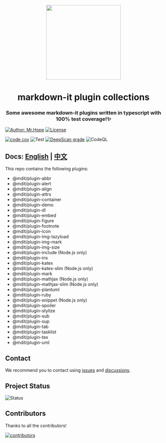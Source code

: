 <!-- markdownlint-disable -->
<p align="center">
  <img width="240" src="https://mdit-plugins.github.io/logo.svg" style="text-align: center;">
</p>
<h1 align="center">markdown-it plugin collections</h1>
<h3 align="center">Some awesome markdown-it plugins written in typescript with 100% test coverage!✨</h3>

[![Author: Mr.Hope](https://img.shields.io/badge/Author-Mr.Hope-blue.svg?style=for-the-badge)](https://mister-hope.com)
[![License](https://img.shields.io/npm/l/@mdit/plugin-align.svg?style=for-the-badge)](https://github.com/mdit-plugins/mdit-plugins/blob/main/LICENSE)

<!-- markdownlint-restore -->

[![code cov](https://codecov.io/gh/mdit-plugins/mdit-plugins/branch/main/graph/badge.svg?token=TNYMbGlxQ9)](https://codecov.io/gh/mdit-plugins/mdit-plugins)
![Test](https://github.com/mdit-plugins/mdit-plugins/actions/workflows/test.yml/badge.svg)
[![DeepScan grade](https://deepscan.io/api/teams/15982/projects/29808/branches/954935/badge/grade.svg)](https://deepscan.io/dashboard#view=project&tid=15982&pid=29808&bid=954935)
![CodeQL](https://github.com/mdit-plugins/mdit-plugins/actions/workflows/codeql.yml/badge.svg)

## Docs: [English](https://mdit-plugins.github.io/) | [中文](https://mdit-plugins.github.io/zh/)

This repo contains the following plugins:

- @mdit/plugin-abbr
- @mdit/plugin-alert
- @mdit/plugin-align
- @mdit/plugin-attrs
- @mdit/plugin-container
- @mdit/plugin-demo
- @mdit/plugin-dl
- @mdit/plugin-embed
- @mdit/plugin-figure
- @mdit/plugin-footnote
- @mdit/plugin-icon
- @mdit/plugin-img-lazyload
- @mdit/plugin-img-mark
- @mdit/plugin-img-size
- @mdit/plugin-include (Node.js only)
- @mdit/plugin-ins
- @mdit/plugin-katex
- @mdit/plugin-katex-slim (Node.js only)
- @mdit/plugin-mark
- @mdit/plugin-mathjax (Node.js only)
- @mdit/plugin-mathjax-slim (Node.js only)
- @mdit/plugin-plantuml
- @mdit/plugin-ruby
- @mdit/plugin-snippet (Node.js only)
- @mdit/plugin-spoiler
- @mdit/plugin-stylize
- @mdit/plugin-sub
- @mdit/plugin-sup
- @mdit/plugin-tab
- @mdit/plugin-tasklist
- @mdit/plugin-tex
- @mdit/plugin-uml

## Contact

We recommend you to contact using [issues](https://github.com/mdit-plugins/mdit-plugins/issues) and [discussions](https://github.com/mdit-plugins/mdit-plugins/discussions).

## Project Status

![Status](https://repobeats.axiom.co/api/embed/a63b6210b8f2053edd09af67807977c2f1bff5b8.svg)

## Contributors

Thanks to all the contributors!

[![contributors](https://contrib.rocks/image?repo=mdit-plugins/mdit-plugins)](https://github.com/mdit-plugins/mdit-plugins/graphs/contributors)
